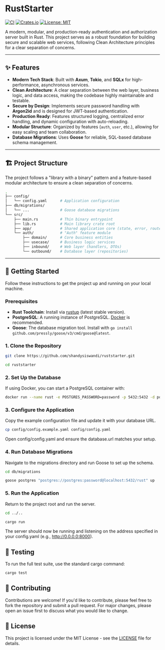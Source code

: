 # RustStarter

[![CI](https://github.com/shandysiswandi/ruststarter/actions/workflows/ci.yaml/badge.svg)](https://github.com/shandysiswandi/ruststarter/actions/workflows/ci.yml)
[![Crates.io](https://img.shields.io/crates/v/ruststarter.svg)](https://crates.io/crates/ruststarter)
[![License: MIT](https://img.shields.io/badge/license-MIT-blue.svg)](./LICENSE)

A modern, modular, and production-ready authentication and authorization server built in Rust. This project serves as a robust foundation for building secure and scalable web services, following Clean Architecture principles for a clear separation of concerns.

---

## ✨ Features

* **Modern Tech Stack**: Built with **Axum**, **Tokio**, and **SQLx** for high-performance, asynchronous services.
* **Clean Architecture**: A clear separation between the web layer, business logic, and data access, making the codebase highly maintainable and testable.
* **Secure by Design**: Implements secure password handling with **Argon2id** and is designed for JWT-based authentication.
* **Production Ready**: Features structured logging, centralized error handling, and dynamic configuration with auto-reloading.
* **Modular Structure**: Organized by features (`auth`, `user`, etc.), allowing for easy scaling and team collaboration.
* **Database Migrations**: Uses **Goose** for reliable, SQL-based database schema management.

---

## 🏗️ Project Structure

The project follows a "library with a binary" pattern and a feature-based modular architecture to ensure a clean separation of concerns.

```bash
.
├── config/
│   └── config.yaml      # Application configuration
├── db/migrations/
│   └── ...              # Goose database migrations
└── src/
    ├── main.rs          # Thin binary entrypoint
    ├── lib.rs           # Main library crate root
    ├── app/             # Shared application core (state, error, router)
    └── auth/            # "Auth" feature module
        ├── domain/      # Core business entities
        ├── usecase/     # Business logic services
        ├── inbound/     # Web layer (handlers, DTOs)
        └── outbound/    # Database layer (repositories)
```

---

## 🚀 Getting Started

Follow these instructions to get the project up and running on your local machine.

### Prerequisites

* **Rust Toolchain**: Install via [rustup](https://rustup.rs/) (latest stable version).
* **PostgreSQL**: A running instance of PostgreSQL. [Docker](https://www.docker.com/) is recommended.
* **Goose**: The database migration tool. Install with `go install github.com/pressly/goose/v3/cmd/goose@latest`.

### 1. Clone the Repository

```bash
git clone https://github.com/shandysiswandi/ruststarter.git

cd ruststarter
```

### 2. Set Up the Database
If using Docker, you can start a PostgreSQL container with:

```bash
docker run --name rust -e POSTGRES_PASSWORD=password -p 5432:5432 -d postgres
```

### 3. Configure the Application
Copy the example configuration file and update it with your database URL.

```bash
cp config/config.example.yaml config/config.yaml
```

Open config/config.yaml and ensure the database.url matches your setup.

### 4. Run Database Migrations
Navigate to the migrations directory and run Goose to set up the schema.

```bash
cd db/migrations

goose postgres "postgres://postgres:password@localhost:5432/rust" up
```

### 5. Run the Application
Return to the project root and run the server.

```bash
cd ../..

cargo run
```

The server should now be running and listening on the address specified in your config.yaml (e.g., http://0.0.0.0:8000).

## 🧪 Testing

To run the full test suite, use the standard cargo command:

```bash
cargo test
```

## 🤝 Contributing

Contributions are welcome! If you'd like to contribute, please feel free to fork the repository and submit a pull request. For major changes, please open an issue first to discuss what you would like to change.

## 📜 License
This project is licensed under the MIT License - see the [LICENSE](LICENSE) file for details.